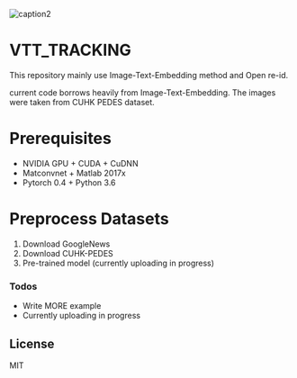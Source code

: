 ![caption2](https://user-images.githubusercontent.com/37200420/48906820-04ab0280-eea9-11e8-8d53-ff05c047fe14.png)

# VTT_TRACKING

This repository mainly use Image-Text-Embedding method and Open re-id.

current code borrows heavily from Image-Text-Embedding. The images were taken from CUHK PEDES dataset.
# Prerequisites

- NVIDIA GPU + CUDA + CuDNN
- Matconvnet + Matlab 2017x
- Pytorch 0.4 + Python 3.6



# Preprocess Datasets
1. Download GoogleNews
2. Download CUHK-PEDES
3. Pre-trained model (currently uploading in progress)


### Todos

 - Write MORE example 
 - Currently uploading in progress
 
License
----

MIT
